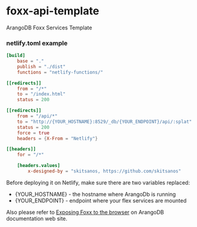# foxx-api-template
ArangoDB Foxx Services Template


### netlify.toml example
```toml
[build]
    base = "."
    publish = "./dist"
    functions = "netlify-functions/"

[[redirects]]
    from = "/*"
    to = "/index.html"
    status = 200

[[redirects]]
    from = "/api/*"
    to = "http://{YOUR_HOSTNAME}:8529/_db/{YOUR_ENDPOINT}/api/:splat"
    status = 200
    force = true
    headers = {X-From = "Netlify"}

[[headers]]
    for = "/*"

    [headers.values]
        x-designed-by = "skitsanos, https://github.com/skitsanos"
```

Before deploying it on Netlify, make sure there are two variables replaced:

- {YOUR_HOSTNAME} - the hostname where ArangoDb is running
- {YOUR_ENDPOINT} - endpoint where your flex services are mounted

Also please refer to [Exposing Foxx to the browser](https://www.arangodb.com/docs/stable/foxx-guides-browser.html) on ArangoDB documentation web site.
